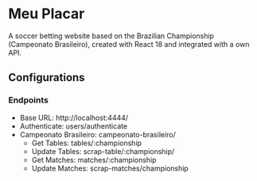 # Meu Placar

A soccer betting website based on the Brazilian Championship (Campeonato Brasileiro), created with React 18 and integrated with a own API.

## Configurations

### Endpoints

- Base URL: http://localhost:4444/
- Authenticate: users/authenticate
- Campeonato Brasileiro: campeonato-brasileiro/
  - Get Tables: tables/:championship
  - Update Tables: scrap-table/:championship/
  - Get Matches: matches/:championship
  - Update Matches: scrap-matches/championship
